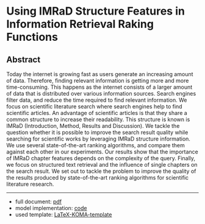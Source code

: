 # Using IMRaD Structure Features in Information Retrieval Raking Functions

## Abstract

Today the internet is growing fast as users generate an increasing amount of data. Therefore, finding relevant information is getting more and more time-consuming. This happens as the internet consists of a larger amount of data that is distributed over various information sources. Search engines filter data, and reduce the time required to find relevant information. We focus on scientific literature search where search engines help to find scientific articles. An advantage of scientific articles is that they share a common structure to increase their readability. This structure is known is IMRaD (Introduction, Method, Results and Discussion). We tackle the question whether it is possible to improve the search result quality while searching for scientific works by leveraging IMRaD structure information. We use several state-of-the-art ranking algorithms, and compare them against each other in our experiments. Our results show that the importance of IMRaD chapter features depends on the complexity of the query. Finally, we focus on structured text retrieval and the influence of single chapters on the search result. We set out to tackle the problem to improve the quality of the results produced by state-of-the-art ranking algorithms for scientific literature research.

---

- full document: [pdf](thesis.pdf)
- model implementation: [code](https://github.com/thomasmauerhofer/search-engine)
- used template: [LaTeX-KOMA-template](https://github.com/novoid/LaTeX-KOMA-template)